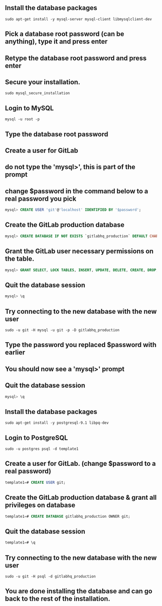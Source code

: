 ## Install the database packages
```
sudo apt-get install -y mysql-server mysql-client libmysqlclient-dev
```

## Pick a database root password (can be anything), type it and press enter
## Retype the database root password and press enter

## Secure your installation.
```
sudo mysql_secure_installation
```

## Login to MySQL
```
mysql -u root -p
```
## Type the database root password

## Create a user for GitLab
## do not type the 'mysql>', this is part of the prompt
## change $password in the command below to a real password you pick
```sql
mysql> CREATE USER 'git'@'localhost' IDENTIFIED BY '$password';
```

## Create the GitLab production database
```sql
mysql> CREATE DATABASE IF NOT EXISTS `gitlabhq_production` DEFAULT CHARACTER SET `utf8` COLLATE `utf8_unicode_ci`;
```
## Grant the GitLab user necessary permissions on the table.
```sql
mysql> GRANT SELECT, LOCK TABLES, INSERT, UPDATE, DELETE, CREATE, DROP, INDEX, ALTER ON `gitlabhq_production`.* TO 'git'@'localhost';
```
## Quit the database session
```sql
mysql> \q
```
## Try connecting to the new database with the new user
```
sudo -u git -H mysql -u git -p -D gitlabhq_production
```
## Type the password you replaced $password with earlier

## You should now see a 'mysql>' prompt

## Quit the database session
```sql
mysql> \q
```

## Install the database packages
```
sudo apt-get install -y postgresql-9.1 libpq-dev
```
## Login to PostgreSQL
```
sudo -u postgres psql -d template1
```
## Create a user for GitLab. (change $password to a real password)
```sql
template1=# CREATE USER git;
```
## Create the GitLab production database & grant all privileges on database
```sql
template1=# CREATE DATABASE gitlabhq_production OWNER git;
```
## Quit the database session
```sql
template1=# \q
```
## Try connecting to the new database with the new user
```
sudo -u git -H psql -d gitlabhq_production
```
## You are done installing the database and can go back to the rest of the installation.
